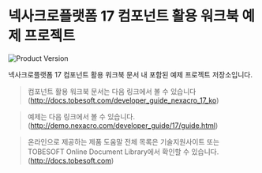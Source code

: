 # 넥사크로플랫폼 17 컴포넌트 활용 워크북 예제 프로젝트

![Product Version](https://img.shields.io/badge/nexacro%20platform-v17.0.0.2200-blue.svg)

넥사크로플랫폼 17 컴포넌트 활용 워크북 문서 내 포함된 예제 프로젝트 저장소입니다.

> 컴포넌트 활용 워크북 문서는 다음 링크에서 볼 수 있습니다 (http://docs.tobesoft.com/developer_guide_nexacro_17_ko)

> 예제는 다음 링크에서 볼 수 있습니다. (http://demo.nexacro.com/developer_guide/17/guide.html)

> 온라인으로 제공하는 제품 도움말 전체 목록은 기술지원사이트 또는 TOBESOFT Online Document Library에서 확인할 수 있습니다. (http://docs.tobesoft.com)
